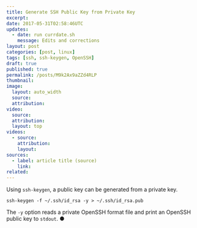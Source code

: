 ```yaml
---
title: Generate SSH Public Key from Private Key
excerpt: 
date: 2017-05-31T02:58:46UTC
updates:
  - date: run currdate.sh
    message: Edits and corrections
layout: post
categories: [post, linux]
tags: [ssh, ssh-keygen, OpenSSH]
draft: true
published: true
permalink: /posts/M9k2Ax9aZZd4RLP
thumbnail:
image:
  layout: auto_width
  source: 
  attribution: 
video:
  source: 
  attribution: 
  layout: top
videos:
  - source: 
    attribution: 
    layout: 
sources:
  - label: article title (source)
    link:
related:
---
```


Using `ssh-keygen`, a public key can be generated from a private key.

~~~
ssh-keygen -f ~/.ssh/id_rsa -y > ~/.ssh/id_rsa.pub
~~~

The `-y` option reads a private OpenSSH format file and print an OpenSSH public key to `stdout`.
&#x25cf;
